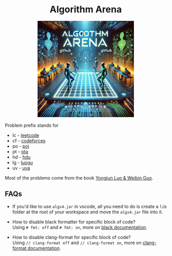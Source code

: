 <div align="center">

# Algorithm Arena
<figure>
        <img src="algo-arena.webp" alt="missing image" style="width: 300px; height: auto;">
        <figcaption></figcaption>
    </figure>
</div>

Problem prefix stands for
- lc - [leetcode](https://leetcode.cn/)
- cf - [codeforces](https://codeforces.com/)
- po - [poj](https://poj.org/)
- pt - [pta](https://pintia.cn/home)
- hd - [hdu](https://acm.hdu.edu.cn/)
- lg - [luogu](https://www.luogu.com.cn/)
- uv - [uva](https://onlinejudge.org/)

Most of the problems come from the book [Yongjun Luo & Weibin Guo](http://www.tup.tsinghua.edu.cn/Wap/tsxqy.aspx?id=08808001).


## FAQs

- If you'd like to use `algs4.jar` in vscode, all you need to do is create a `lib` folder at the root of your workspace and move the `algs4.jar` file into it.

- How to disable black formatter for specific block of code? <br>
    Using `# fmt: off` and `# fmt: on`, more on [black documentation](https://black.readthedocs.io/en/stable/usage_and_configuration/the_basics.html).

- How to disable clang-format for specific block of code? <br>
    Using `// clang-format off` and `// clang-format on`, more on [clang-format documentation](https://clang.llvm.org/docs/ClangFormatStyleOptions.html#disabling-formatting-on-a-piece-of-code).
